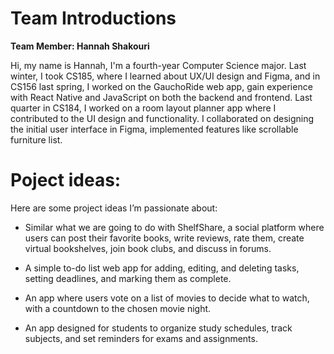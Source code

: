 # Team Introductions

**Team Member: Hannah Shakouri**  

Hi, my name is Hannah, I'm a fourth-year Computer Science major. Last winter, I took CS185, where I learned about UX/UI design and Figma, and in CS156 last spring, I worked on the GauchoRide web app, gain experience with React Native and JavaScript on both the backend and frontend. Last quarter in CS184, I worked on a room layout planner app where I contributed to the UI design and functionality. I collaborated on designing the initial user interface in Figma, implemented features like scrollable furniture list.

# Poject ideas:

Here are some project ideas I’m passionate about:
- Similar what we are going to do with ShelfShare, a social platform where users can post their favorite books, write reviews, rate them, create virtual bookshelves, join book clubs, and discuss in forums.

- A simple to-do list web app for adding, editing, and deleting tasks, setting deadlines, and marking them as complete.
- An app where users vote on a list of movies to decide what to watch, with a countdown to the chosen movie night.
- An app designed for students to organize study schedules, track subjects, and set reminders for exams and assignments.
